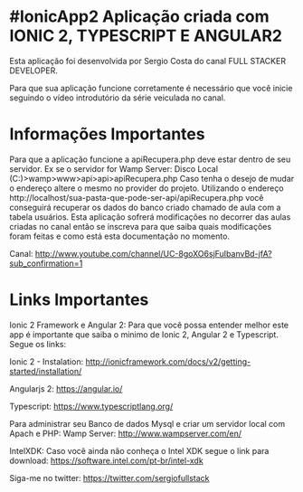 #IonicApp2
Aplicação criada com IONIC 2, TYPESCRIPT E ANGULAR2
=====================================================================

Esta aplicação foi desenvolvida por Sergio Costa do canal FULL STACKER DEVELOPER.

Para que sua aplicação funcione corretamente é necessário que você inicie seguindo o vídeo introdutório da série veiculada no canal.

Informações Importantes
=====================================================================

Para que a aplicação funcione a apiRecupera.php deve estar dentro de seu servidor.
Ex se o servidor for Wamp Server: Disco Local (C:)>wamp>www>api>api>apiRecupera.php
Caso tenha o desejo de mudar o endereço altere o mesmo no provider do projeto.
Utilizando o endereço http://localhost/sua-pasta-que-pode-ser-api/apiRecupera.php
você conseguirá recuperar os dados do banco criado chamado de aula com a tabela
usuários.
Esta aplicação sofrerá modificações no decorrer das aulas criadas no canal então
se inscreva para que saiba quais modificações foram feitas e como está esta documentação
no momento.

Canal: <http://www.youtube.com/channel/UC-8goXO6sjFuIbanvBd-jfA?sub_confirmation=1>

Links Importantes
=====================================================================

Ionic 2 Framework e Angular 2:
Para que você possa entender melhor este app é importante que saiba o minimo de
Ionic 2, Angular 2 e Typescript. Segue os links:

Ionic 2 - Instalation: http://ionicframework.com/docs/v2/getting-started/installation/

Angularjs 2: https://angular.io/

Typescript: https://www.typescriptlang.org/

Para administrar seu Banco de dados Mysql e criar um servidor local com Apach e PHP:
Wamp Server: http://www.wampserver.com/en/

IntelXDK:
Caso você ainda não conheça o Intel XDK segue o link para download:
<https://software.intel.com/pt-br/intel-xdk>

Siga-me no twitter: https://twitter.com/sergiofullstack
